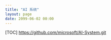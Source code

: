 ```yaml
---
title: "AI 系统"
layout: page
date: 2099-06-02 00:00
---
```


[TOC]
https://github.com/microsoft/AI-System.git
